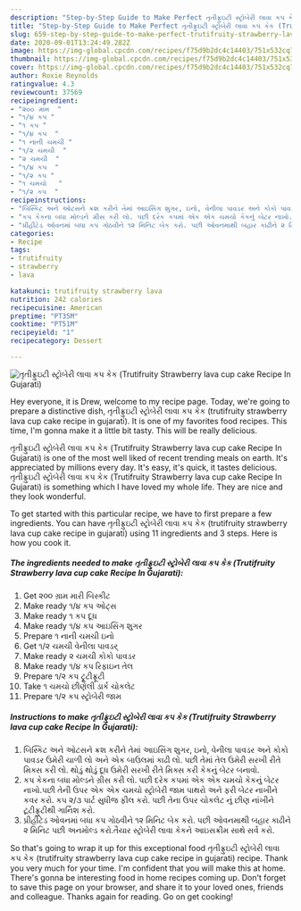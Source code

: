 ```yaml
---
description: "Step-by-Step Guide to Make Perfect તૃતીફ્રુઇટી સ્ટ્રોબેરી લાવા કપ કેક (Trutifruity Strawberry lava cup cake Recipe In Gujarati)"
title: "Step-by-Step Guide to Make Perfect તૃતીફ્રુઇટી સ્ટ્રોબેરી લાવા કપ કેક (Trutifruity Strawberry lava cup cake Recipe In Gujarati)"
slug: 659-step-by-step-guide-to-make-perfect-trutifruity-strawberry-lava-cup-cake-recipe-in-gujarati
date: 2020-09-01T13:24:49.282Z
image: https://img-global.cpcdn.com/recipes/f75d9b2dc4c14403/751x532cq70/તૃતીફ્રુઇટી-સ્ટ્રોબેરી-લાવા-કપ-કેક-trutifruity-strawberry-lava-cup-cake-recipe-in-gujarati-recipe-main-photo.jpg
thumbnail: https://img-global.cpcdn.com/recipes/f75d9b2dc4c14403/751x532cq70/તૃતીફ્રુઇટી-સ્ટ્રોબેરી-લાવા-કપ-કેક-trutifruity-strawberry-lava-cup-cake-recipe-in-gujarati-recipe-main-photo.jpg
cover: https://img-global.cpcdn.com/recipes/f75d9b2dc4c14403/751x532cq70/તૃતીફ્રુઇટી-સ્ટ્રોબેરી-લાવા-કપ-કેક-trutifruity-strawberry-lava-cup-cake-recipe-in-gujarati-recipe-main-photo.jpg
author: Roxie Reynolds
ratingvalue: 4.3
reviewcount: 37569
recipeingredient:
- "૨૦૦ ગ્રામ  "
- "૧/૪ કપ "
- "૧ કપ "
- "૧/૪ કપ  "
- "૧ નાની ચમચી "
- "૧/૨ ચમચી  "
- "૨ ચમચી  "
- "૧/૪ કપ  "
- "૧/૨ કપ "
- "૧ ચમચો   "
- "૧/૨ કપ  "
recipeinstructions:
- "બિસ્કિટ અને ઓટસને ક્રશ કરીને તેમાં આઇસિંગ શુગર, ઇનો, વેનીલા પાવડર અને કોકો પાવડર ઉમેરી ચાળી લો અને એક બાઉલમાં કાઢી લો. પછી તેમાં તેલ ઉમેરી સરખી રીતે મિક્સ કરી લો. થોડું થોડું દૂધ ઉમેરી સરખી રીતે મિક્સ કરી કેકનું બેટર બનાવો."
- "કપ કેકના બધા મોલ્ડને ગ્રીસ કરી લો. પછી દરેક કપમાં એક એક ચમચો કેકનું બેટર નાખો.પછી તેની ઉપર એક એક ચમચો સ્ટ્રોબેરી જામ પાથરો અને ફરી બેટર નાખીને કવર કરો. કપ ૨/૩ પાર્ટ સુધીજ ફીલ કરો. પછી તેના ઉપર ચોકલેટ નું છીણ નાંખીને ટૂટીફ્રુટીથી ગાર્નિશ કરો."
- "પ્રીહીટેડ ઓવનમાં બધા કપ ગોઠવીને ૧૨ મિનિટ બેક કરો. પછી ઓવનમાથી બહાર કાઢીને ૨ મિનિટ પછી અનમોલ્ડ કરો.તૈયાર સ્ટ્રોબેરી લાવા કેકને આઇસક્રીમ સાથે સર્વ કરો."
categories:
- Recipe
tags:
- trutifruity
- strawberry
- lava

katakunci: trutifruity strawberry lava 
nutrition: 242 calories
recipecuisine: American
preptime: "PT35M"
cooktime: "PT51M"
recipeyield: "1"
recipecategory: Dessert

---
```



![તૃતીફ્રુઇટી સ્ટ્રોબેરી લાવા કપ કેક (Trutifruity Strawberry lava cup cake Recipe In Gujarati)](https://img-global.cpcdn.com/recipes/f75d9b2dc4c14403/751x532cq70/તૃતીફ્રુઇટી-સ્ટ્રોબેરી-લાવા-કપ-કેક-trutifruity-strawberry-lava-cup-cake-recipe-in-gujarati-recipe-main-photo.jpg)

Hey everyone, it is Drew, welcome to my recipe page. Today, we're going to prepare a distinctive dish, તૃતીફ્રુઇટી સ્ટ્રોબેરી લાવા કપ કેક (trutifruity strawberry lava cup cake recipe in gujarati). It is one of my favorites food recipes. This time, I'm gonna make it a little bit tasty. This will be really delicious.

તૃતીફ્રુઇટી સ્ટ્રોબેરી લાવા કપ કેક (Trutifruity Strawberry lava cup cake Recipe In Gujarati) is one of the most well liked of recent trending meals on earth. It's appreciated by millions every day. It's easy, it's quick, it tastes delicious. તૃતીફ્રુઇટી સ્ટ્રોબેરી લાવા કપ કેક (Trutifruity Strawberry lava cup cake Recipe In Gujarati) is something which I have loved my whole life. They are nice and they look wonderful.




To get started with this particular recipe, we have to first prepare a few ingredients. You can have તૃતીફ્રુઇટી સ્ટ્રોબેરી લાવા કપ કેક (trutifruity strawberry lava cup cake recipe in gujarati) using 11 ingredients and 3 steps. Here is how you cook it.

<!--inarticleads1-->

##### The ingredients needed to make તૃતીફ્રુઇટી સ્ટ્રોબેરી લાવા કપ કેક (Trutifruity Strawberry lava cup cake Recipe In Gujarati):

1. Get ૨૦૦ ગ્રામ મારી બિસ્કીટ
1. Make ready ૧/૪ કપ ઓટ્સ
1. Make ready ૧ કપ દૂધ
1. Make ready ૧/૪ કપ આઇસિંગ શુગર
1. Prepare ૧ નાની ચમચી ઇનો
1. Get ૧/૨ ચમચી વેનીલા પાવડર્
1. Make ready ૨ ચમચી કોકો પાવડર
1. Make ready ૧/૪ કપ રિફાઇન તેલ
1. Prepare ૧/૨ કપ ટ્રૂટીફ્રૂટી
1. Take ૧ ચમચો છીણેલી ડાર્ક ચોકલેટ
1. Prepare ૧/૨ કપ સ્ટ્રોબેરી જામ




<!--inarticleads2-->

##### Instructions to make તૃતીફ્રુઇટી સ્ટ્રોબેરી લાવા કપ કેક (Trutifruity Strawberry lava cup cake Recipe In Gujarati):

1. બિસ્કિટ અને ઓટસને ક્રશ કરીને તેમાં આઇસિંગ શુગર, ઇનો, વેનીલા પાવડર અને કોકો પાવડર ઉમેરી ચાળી લો અને એક બાઉલમાં કાઢી લો. પછી તેમાં તેલ ઉમેરી સરખી રીતે મિક્સ કરી લો. થોડું થોડું દૂધ ઉમેરી સરખી રીતે મિક્સ કરી કેકનું બેટર બનાવો.
1. કપ કેકના બધા મોલ્ડને ગ્રીસ કરી લો. પછી દરેક કપમાં એક એક ચમચો કેકનું બેટર નાખો.પછી તેની ઉપર એક એક ચમચો સ્ટ્રોબેરી જામ પાથરો અને ફરી બેટર નાખીને કવર કરો. કપ ૨/૩ પાર્ટ સુધીજ ફીલ કરો. પછી તેના ઉપર ચોકલેટ નું છીણ નાંખીને ટૂટીફ્રુટીથી ગાર્નિશ કરો.
1. પ્રીહીટેડ ઓવનમાં બધા કપ ગોઠવીને ૧૨ મિનિટ બેક કરો. પછી ઓવનમાથી બહાર કાઢીને ૨ મિનિટ પછી અનમોલ્ડ કરો.તૈયાર સ્ટ્રોબેરી લાવા કેકને આઇસક્રીમ સાથે સર્વ કરો.




So that's going to wrap it up for this exceptional food તૃતીફ્રુઇટી સ્ટ્રોબેરી લાવા કપ કેક (trutifruity strawberry lava cup cake recipe in gujarati) recipe. Thank you very much for your time. I'm confident that you will make this at home. There's gonna be interesting food in home recipes coming up. Don't forget to save this page on your browser, and share it to your loved ones, friends and colleague. Thanks again for reading. Go on get cooking!
